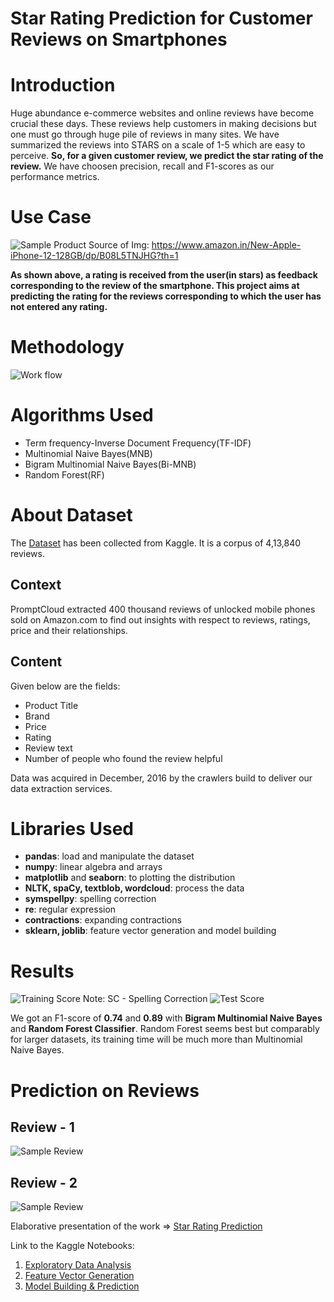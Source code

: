 # Star Rating Prediction for Customer Reviews on Smartphones

# Introduction
Huge abundance e-commerce websites and online
reviews have become crucial these days. These reviews help
customers in making decisions but one must go through huge pile
of reviews in many sites. We have summarized the reviews into
STARS on a scale of 1-5 which are easy to perceive. **So, for a
given customer review, we predict the star rating of the review.** We have choosen
precision, recall and F1-scores as our performance metrics.

# Use Case
![Sample Product](https://github.com/rajatagg21/Star-Rating-Prediction/blob/main/images/SampleProductImage.jpg)
Source of Img: https://www.amazon.in/New-Apple-iPhone-12-128GB/dp/B08L5TNJHG?th=1
 
**As shown above, a rating is received from the user(in stars) as feedback corresponding to the review of the smartphone. This project aims at predicting
the rating for the reviews corresponding to which the user has not entered any rating.**

# Methodology

![Work flow](images/Methodology.jpg)

# Algorithms Used

* Term frequency-Inverse Document Frequency(TF-IDF)
* Multinomial Naive Bayes(MNB)
* Bigram Multinomial Naive Bayes(Bi-MNB)
* Random Forest(RF)

# About Dataset

The [Dataset](https://www.kaggle.com/datasets/PromptCloudHQ/amazon-reviews-unlocked-mobile-phones) has been collected from Kaggle. It is a corpus of  4,13,840 reviews. 
 
## Context
PromptCloud extracted 400 thousand reviews of unlocked mobile phones sold on Amazon.com to find out insights with respect to reviews, ratings, price and their relationships.

## Content
Given below are the fields:

* Product Title
* Brand
* Price
* Rating
* Review text
* Number of people who found the review helpful

Data was acquired in December, 2016 by the crawlers build to deliver our data extraction services.
 
# Libraries Used

* **pandas**:  load and manipulate the dataset
* **numpy**:  linear algebra and arrays
* **matplotlib** and **seaborn**: to plotting the distribution
* **NLTK, spaCy, textblob, wordcloud**: process the data
* **symspellpy**: spelling correction
* **re**: regular expression
* **contractions**: expanding contractions
* **sklearn, joblib**: feature vector generation and model building

# Results

![Training Score](https://github.com/rajatagg21/Star-Rating-Prediction/blob/main/images/TrainingScore.jpg)
Note: SC - Spelling Correction
![Test Score](https://github.com/rajatagg21/Star-Rating-Prediction/blob/main/images/TestScore.jpg)

We got an F1-score of **0.74** and **0.89** with **Bigram Multinomial Naive Bayes** and **Random Forest Classifier**.
Random Forest seems best but comparably for larger datasets, its training time will be much more than Multinomial Naive Bayes.

# Prediction on Reviews

## Review - 1
![Sample Review](https://github.com/rajatagg21/Star-Rating-Prediction/blob/main/images/PredictionOnReview1.jpg)

## Review - 2
![Sample Review](https://github.com/rajatagg21/Star-Rating-Prediction/blob/main/images/PredictionOnReview2.jpg)

Elaborative presentation of the work => [Star Rating Prediction](https://docs.google.com/presentation/d/1jWPC47kwKx-dj9R87S0Q8plJXZjShthHp8nNo_HAJxg/edit?usp=sharing)

Link to the Kaggle Notebooks:

1. [Exploratory Data Analysis](https://www.kaggle.com/code/rajatagg/star-rating-prediction-part-1)
2. [Feature Vector Generation](https://www.kaggle.com/code/rajatagg/star-rating-prediction-part-4)
3. [Model Building & Prediction](https://www.kaggle.com/code/rajatagg/star-rating-prediction-re-iterated/notebook?scriptVersionId=97022996)
